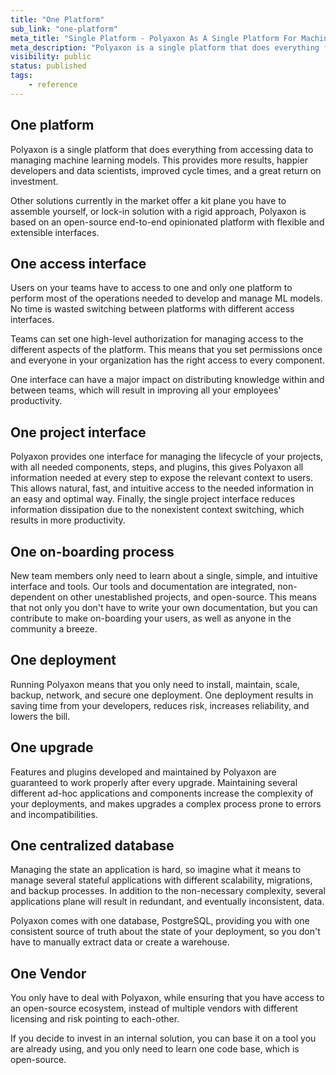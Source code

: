 ```yaml
---
title: "One Platform"
sub_link: "one-platform"
meta_title: "Single Platform - Polyaxon As A Single Platform For Machine Learning and Deep Learning Life Cycle"
meta_description: "Polyaxon is a single platform that does everything from accessing data to managing machine learning models. This provides more results, happier developers and data scientists, improved cycle times, and a great return on investment."
visibility: public
status: published
tags:
    - reference
---
```


## One platform

Polyaxon is a single platform that does everything from accessing data to managing machine learning models. This provides more results, happier developers and data scientists, improved cycle times, and a great return on investment.

Other solutions currently in the market offer a kit plane you have to assemble yourself, or lock-in solution with a rigid approach, Polyaxon is based on an open-source end-to-end opinionated platform with flexible and extensible interfaces.

## One access interface

Users on your teams have to access to one and only one platform to perform most of the operations needed to develop and manage ML models. 
No time is wasted switching between platforms with different access interfaces.

Teams can set one high-level authorization for managing access to the different aspects of the platform. 
This means that you set permissions once and everyone in your organization has the right access to every component.

One interface can have a major impact on distributing knowledge within and between teams, which will result in improving all your employees' productivity.

## One project interface

Polyaxon provides one interface for managing the lifecycle of your projects, with all needed components, steps, and plugins, 
this gives Polyaxon all information needed at every step to expose the relevant context to users. 
This allows natural, fast, and intuitive access to the needed information in an easy and optimal way. 
Finally, the single project interface reduces information dissipation due to the nonexistent context switching, which results in more productivity.

## One on-boarding process

New team members only need to learn about a single, simple, and intuitive interface and tools. Our tools and documentation are integrated, non-dependent on other unestablished projects, and open-source. 
This means that not only you don't have to write your own documentation, but you can contribute to make on-boarding your users, as well as anyone in the community a breeze.

## One deployment

Running Polyaxon means that you only need to install, maintain, scale, backup, network, and secure one deployment.
One deployment results in saving time from your developers, reduces risk, increases reliability, and lowers the bill.        

## One upgrade

Features and plugins developed and maintained by Polyaxon are guaranteed to work properly after every upgrade. 
Maintaining several different ad-hoc applications and components increase the complexity of your deployments, 
and makes upgrades a complex process prone to errors and incompatibilities.

## One centralized database

Managing the state an application is hard, so imagine what it means to manage several stateful applications with different scalability, migrations, and backup processes. 
In addition to the non-necessary complexity, several applications plane will result in redundant, and eventually inconsistent, data.

Polyaxon comes with one database, PostgreSQL, providing you with one consistent source of truth about the state of your deployment, so you don't have to manually extract data or create a warehouse.   

## One Vendor

You only have to deal with Polyaxon, while ensuring that you have access to an open-source ecosystem, instead of multiple vendors with different licensing and risk pointing to each-other.

If you decide to invest in an internal solution, you can base it on a tool you are already using, and you only need to learn one code base, which is open-source.
